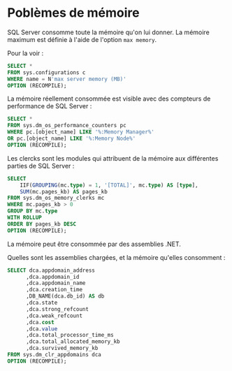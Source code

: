 # Poblèmes de mémoire

SQL Server consomme toute la mémoire qu'on lui donner. La mémoire maximum est définie à l'aide de l'option `max memory`.

Pour la voir :

```sql
SELECT *
FROM sys.configurations c
WHERE name = N'max server memory (MB)'
OPTION (RECOMPILE);
```

La mémoire réellement consommée est visible avec des compteurs de performance de SQL Server :

```sql
SELECT *
FROM sys.dm_os_performance_counters pc
WHERE pc.[object_name] LIKE '%:Memory Manager%'
OR pc.[object_name] LIKE '%:Memory Node%'
OPTION (RECOMPILE);
```

Les clercks sont les modules qui attribuent de la mémoire aux différentes parties de SQL Server :

```sql
SELECT 
	IIF(GROUPING(mc.type) = 1, '[TOTAL]', mc.type) AS [type],
	SUM(mc.pages_kb) AS pages_kb
FROM sys.dm_os_memory_clerks mc
WHERE mc.pages_kb > 0
GROUP BY mc.type
WITH ROLLUP
ORDER BY pages_kb DESC
OPTION (RECOMPILE);
```

La mémoire peut être consommée par des assemblies .NET.

Quelles sont les assemblies chargées, et la mémoire qu'elles consomment :


```sql
SELECT dca.appdomain_address
	  ,dca.appdomain_id
	  ,dca.appdomain_name
	  ,dca.creation_time
	  ,DB_NAME(dca.db_id) AS db
	  ,dca.state
	  ,dca.strong_refcount
	  ,dca.weak_refcount
	  ,dca.cost
	  ,dca.value
	  ,dca.total_processor_time_ms
	  ,dca.total_allocated_memory_kb
	  ,dca.survived_memory_kb
FROM sys.dm_clr_appdomains dca
OPTION (RECOMPILE);
```